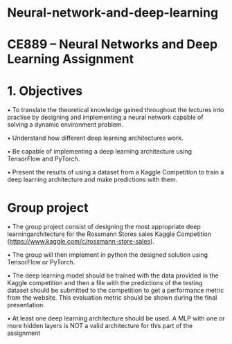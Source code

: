 # Neural-network-and-deep-learning
# CE889 – Neural Networks and Deep Learning Assignment
# 1. Objectives
• To translate the theoretical knowledge gained throughout the lectures into practise by designing and implementing a neural network capable of solving a dynamic
environment problem.

• Understand how different deep learning architectures work.

• Be capable of implementing a deep learning architecture using TensorFlow and
PyTorch.

• Present the results of using a dataset from a Kaggle Competition to train a deep
learning architecture and make predictions with them. 

# Group project
• The group project consist of designing the most appropriate deep learningarchitecture for the Rossmann Stores sales Kaggle Competition
(https://www.kaggle.com/c/rossmann-store-sales).

• The group will then implement in python the designed solution using TensorFlow or PyTorch.

• The deep learning model should be trained with the data provided in the Kaggle competition and then a file with the predictions of the testing dataset
should be submitted to the competition to get a performance metric from the website. This evaluation metric should be shown during the final presentation.

• At least one deep learning architecture should be used. A MLP with one or more hidden layers is NOT a valid architecture for this part of the assignment
